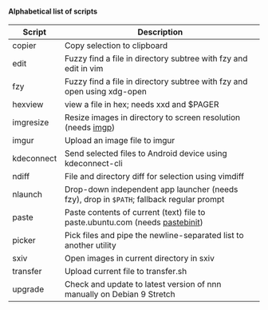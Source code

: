 #### Alphabetical list of scripts

| Script | Description |
| --- | --- |
| copier | Copy selection to clipboard |
| edit | Fuzzy find a file in directory subtree with fzy and edit in vim |
| fzy | Fuzzy find a file in directory subtree with fzy and open using xdg-open |
| hexview | view a file in hex; needs xxd and $PAGER |
| imgresize | Resize images in directory to screen resolution (needs [imgp](https://github.com/jarun/imgp)) |
| imgur | Upload an image file to imgur |
| kdeconnect | Send selected files to Android device using kdeconnect-cli |
| ndiff | File and directory diff for selection using vimdiff |
| nlaunch | Drop-down independent app launcher (needs fzy), drop in `$PATH`; fallback regular prompt |
| paste | Paste contents of current (text) file to paste.ubuntu.com (needs [pastebinit](https://launchpad.net/pastebinit)) |
| picker | Pick files and pipe the newline-separated list to another utility |
| sxiv | Open images in current directory in sxiv |
| transfer | Upload current file to transfer.sh |
| upgrade | Check and update to latest version of nnn manually on Debian 9 Stretch |
